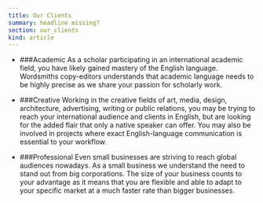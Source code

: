 ```yaml
--- 
title: Our Clients
summary: headline missing?
section: our_clients
kind: article
---
```


* ###Academic
  As a scholar participating in an international academic field, you have likely gained mastery of the English language. Wordsmiths copy-editors understands that academic language needs to be highly precise as we share your passion for scholarly work.

* ###Creative
  Working in the creative fields of art, media, design, architecture, advertising, writing or public relations, you may be trying to reach your international audience and clients in English, but are looking for the added flair that only a native speaker can offer. You may also be involved in projects where exact English-language communication is essential to your workflow.

* ###Professional
  Even small businesses are striving to reach global audiences nowadays. As a small business we understand the need to stand out from big corporations. The size of your business counts to your advantage as it means that you are flexible and able to adapt to your specific market at a much faster rate than bigger businesses. 
